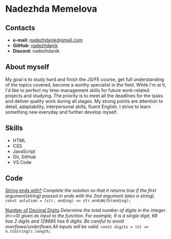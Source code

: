 # Nadezhda Memelova

## Contacts

- **e-mail:** nadezhdanik@gmail.com
- **GitHub:** [nadezhdanik](https://github.com/nadezhdanik)
- **Discord:** nadezhdanik

## About myself

My goal is to study hard and finish the JS/FE course, get full understanding of the topics covered, become a worthy specialist in the field. While I'm at it, I'd like to perfect my time-management skills for future work-related projects and studying. The priority is to meet all the deadlines for the tasks and deliver quality work during all stages.
My strong points are attention to detail, adaptability, interpersonal skills, fluent English. I strive to learn something new everyday and further develop myself.

## Skills

- HTML
- CSS
- JavaScript
- Git, GitHub
- VS Code

## Code

[String ends with?](https://www.codewars.com/kata/51f2d1cafc9c0f745c00037d)
_Complete the solution so that it returns true if the first argument(string) passed in ends with the 2nd argument (also a string)._
`const solution = (str, ending) => str.endsWith(ending);`

[Number of Decimal Digits](https://www.codewars.com/kata/58fa273ca6d84c158e000052)
_Determine the total number of digits in the integer (n>=0) given as input to the function. For example, 9 is a single digit, 66 has 2 digits and 128685 has 6 digits. Be careful to avoid overflows/underflows.All inputs will be valid._
`const digits = (n) => n.toString().length;`
